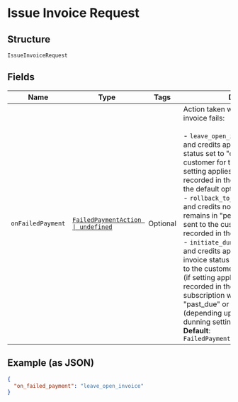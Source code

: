 
# Issue Invoice Request

## Structure

`IssueInvoiceRequest`

## Fields

| Name | Type | Tags | Description |
|  --- | --- | --- | --- |
| `onFailedPayment` | [`FailedPaymentAction \| undefined`](../../doc/models/failed-payment-action.md) | Optional | Action taken when payment for an invoice fails:<br><br>- `leave_open_invoice` - prepayments and credits applied to invoice; invoice status set to "open"; email sent to the customer for the issued invoice (if setting applies); payment failure recorded in the invoice history. This is the default option.<br>- `rollback_to_pending` - prepayments and credits not applied; invoice remains in "pending" status; no email sent to the customer; payment failure recorded in the invoice history.<br>- `initiate_dunning` - prepayments and credits applied to the invoice; invoice status set to "open"; email sent to the customer for the issued invoice (if setting applies); payment failure recorded in the invoice history; subscription will  most likely go into "past_due" or "canceled" state (depending upon net terms and dunning settings).<br>**Default**: `FailedPaymentAction.LeaveOpenInvoice` |

## Example (as JSON)

```json
{
  "on_failed_payment": "leave_open_invoice"
}
```

